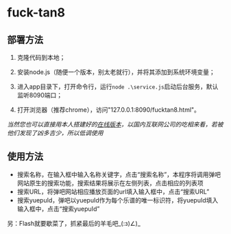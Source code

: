 # fuck-tan8

##  部署方法

1. 克隆代码到本地；

2. 安装node.js（随便一个版本，别太老就行），并将其添加到系统环境变量；

3. 进入app目录下，打开命令行，运行`node .\service.js`启动后台服务，默认监听8090端口；

4. 打开浏览器（推荐chrome），访问"127.0.0.1:8090/fucktan8.html"。

  *当然您也可以直接用本人搭建好的[在线版本](http://118.190.146.89:8090/fucktan8.html)，以国内互联网公司的吃相来看，若被他们发现了凶多吉少，所以低调使用*


## 使用方法
* 搜索名称，在输入框中输入名称关键字，点击“搜索名称”，本程序将调用弹吧网站原生的搜索功能，搜索结果将展示在左侧列表，点击相应的列表项
* 搜索URL，将弹吧网站相应播放页面的url填入输入框中，点击“搜索URL”
* 搜索yuepuId，弹吧以yuepuId作为每个乐谱的唯一标识符，将yuepuId填入输入框中，点击“搜索yuepuId”

另：Flash就要歇菜了，抓紧最后的羊毛吧_(:з)∠)_
